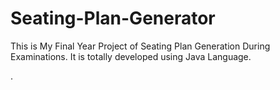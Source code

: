 # Seating-Plan-Generator

This is My Final Year Project of Seating Plan Generation During Examinations. It is totally developed using Java Language.


















































































































































































































































































































































.






































